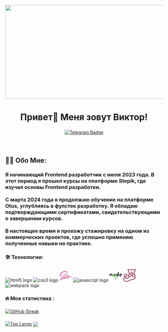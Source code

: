 <br clear="both">

<div align="center">
  <img height="300" width="600" src="https://user-images.githubusercontent.com/74038190/225813708-98b745f2-7d22-48cf-9150-083f1b00d6c9.gif"  />
</div>

###

<h1 align="center">Привет👋 Меня зовут Виктор!</h1>

###

<div align="center" id="badges">
  <a href="https://t.me/viktorkozintsev">
    <img src="https://img.shields.io/badge/Telegram-26A5E4?style=for-the-badge&logo=telegram&logoColor=white" alt="Telegram Badge"/>
  </a>
</div>

###

<div align="center">
  <img src="https://komarev.com/ghpvc/?username=V-Kozintsev&style=flat-square&color=blue" alt=""/>
</div>

###

## 👨‍💻 Обо Мне:
<h3 align="left" class="heading-element" dir="auto">
  Я начинающий Frontend разработчик с июля 2023 года. В этот период я прошел курсы на платформе Stepik, где изучал основы Frontend разработки.<br><br>С марта 2024 года я продолжаю обучение на платформе Otus, углубляясь в фулстек разработку.
  Я обладаю подтверждающими сертификатами, свидетельствующими о завершении курсов.<br><br>В настоящее время я прохожу стажировку на одном из коммерческих проектов, где успешно применяю полученные навыки на практике.
</h3>

###

###

<h3 align="left">🛠 Технологии:</h3>

###

<div align="left">
  <img src="https://cdn.jsdelivr.net/gh/devicons/devicon/icons/html5/html5-original.svg" height="40" alt="html5 logo"  />
  <img src="https://cdn.jsdelivr.net/gh/devicons/devicon/icons/css3/css3-original.svg" height="40" alt="css3 logo"  />
  <img src="https://github.com/devicons/devicon/blob/master/icons/sass/sass-original.svg" height="40" alt="sass logo"  />
  <img src="https://cdn.jsdelivr.net/gh/devicons/devicon/icons/javascript/javascript-original.svg" height="40" alt="javascript logo"  />
  <img src="https://github.com/devicons/devicon/blob/master/icons/nodejs/nodejs-original-wordmark.svg" height="40" alt="nodeJS logo"  />
  <img src="https://github.com/devicons/devicon/blob/master/icons/jest/jest-plain.svg" height="40" alt="jest logo"  />
  <img src="https://cdn.simpleicons.org/webpack/8DD6F9" height="40" alt="webpack logo"  />
</div>

###

<h3 align="left">🔥   Моя статистика :</h3>

###

[![GitHub Streak](https://github-readme-streak-stats.herokuapp.com?user=V-Kozintsev&theme=dark)](https://git.io/streak-stats)


###

  [![Top Langs](https://github-readme-stats.vercel.app/api/top-langs/?username=V-Kozintsev&layout=compact&theme=vision-friendly-dark)](https://github.com/anuraghazra/github-readme-stats)
  <a href="https://github.com/voven007">
    <img height=129 align="center" src="https://github-readme-stats.vercel.app/api?username=V-Kozintsev&hide=stars,prs,issues,contribs&rank_icon=github&custom_title=My+GitHub+Stats&theme=radical" />
  </a>

###

